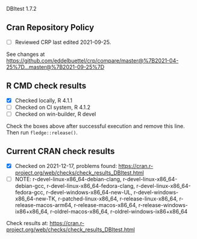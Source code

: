 DBItest 1.7.2

## Cran Repository Policy

- [ ] Reviewed CRP last edited 2021-09-25.

See changes at https://github.com/eddelbuettel/crp/compare/master@%7B2021-04-25%7D...master@%7B2021-09-25%7D

## R CMD check results

- [x] Checked locally, R 4.1.1
- [ ] Checked on CI system, R 4.1.2
- [ ] Checked on win-builder, R devel

Check the boxes above after successful execution and remove this line. Then run `fledge::release()`.

## Current CRAN check results

- [x] Checked on 2021-12-17, problems found: https://cran.r-project.org/web/checks/check_results_DBItest.html
- [ ] NOTE: r-devel-linux-x86_64-debian-clang, r-devel-linux-x86_64-debian-gcc, r-devel-linux-x86_64-fedora-clang, r-devel-linux-x86_64-fedora-gcc, r-devel-windows-x86_64-new-UL, r-devel-windows-x86_64-new-TK, r-patched-linux-x86_64, r-release-linux-x86_64, r-release-macos-arm64, r-release-macos-x86_64, r-release-windows-ix86+x86_64, r-oldrel-macos-x86_64, r-oldrel-windows-ix86+x86_64

Check results at: https://cran.r-project.org/web/checks/check_results_DBItest.html
